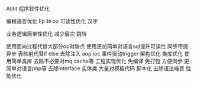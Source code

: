 Atitit 程序软件优化 


编程语言优化
Fp 》》 oo
可读性优化  汉字

业务逻辑简单性优化
减少层次 跳转

使用面向过程代替大部分oo对缺点
使用更加简单对语言sql提升可读性
同步带提异步
表映射代替if  else
去除注入 aop ioc
事件驱动trigger
架构优化
类库优化 使用简单类库
去除不必要对mq cache等
工程实现优化 
免编译  免打包 方便同步
更简单对语言php等
去除interface 实体类 大量对模板代码
脚本化 去除语法噪音
性能优化


